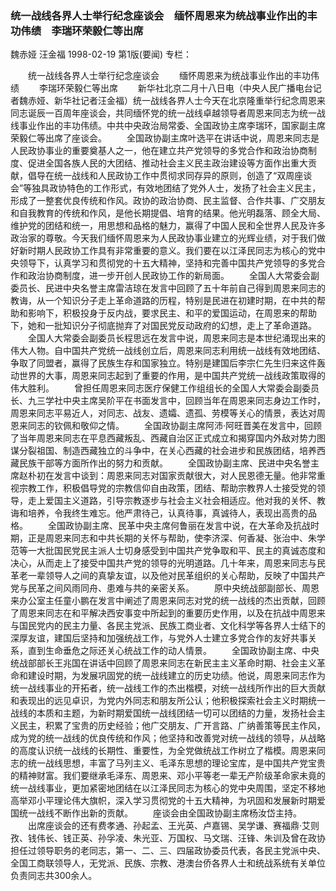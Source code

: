 ### 统一战线各界人士举行纪念座谈会　缅怀周恩来为统战事业作出的丰功伟绩　李瑞环荣毅仁等出席
魏赤娅  汪金福
1998-02-19
第1版(要闻)
专栏：

　　统一战线各界人士举行纪念座谈会
　　缅怀周恩来为统战事业作出的丰功伟绩
　　李瑞环荣毅仁等出席
　　新华社北京二月十八日电（中央人民广播电台记者魏赤娅、新华社记者汪金福）统一战线各界人士今天在北京隆重举行纪念周恩来同志诞辰一百周年座谈会，共同缅怀党的统一战线卓越领导者周恩来同志为统一战线事业作出的丰功伟绩。中共中央政治局常委、全国政协主席李瑞环，国家副主席荣毅仁等出席了座谈会。
　　全国政协副主席叶选平在讲话中说，周恩来同志是人民政协事业的重要奠基人之一，他在建立共产党领导的多党合作和政治协商制度、促进全国各族人民的大团结、推动社会主义民主政治建设等方面作出重大贡献，倡导在统一战线和人民政协工作中贯彻求同存异的原则，创造了“双周座谈会”等独具政协特色的工作形式，有效地团结了党外人士，发扬了社会主义民主，形成了一整套优良传统和作风。政协的政治协商、民主监督、合作共事、广交朋友和自我教育的传统和作风，是他长期提倡、培育的结果。他光明磊落、顾全大局、维护党的团结和统一，用思想和品格的魅力，赢得了中国人民和全世界人民及许多政治家的尊敬。今天我们缅怀周恩来为人民政协事业建立的光辉业绩，对于我们做好新时期人民政协工作具有非常重要的意义。我们要在以江泽民同志为核心的党中央领导下，认真学习和贯彻党的十五大精神，坚持和完善中国共产党领导的多党合作和政治协商制度，进一步开创人民政协工作的新局面。
　　全国人大常委会副委员长、民进中央名誉主席雷洁琼在发言中回顾了五十年前自己得到周恩来同志的教诲，从一个知识分子走上革命道路的历程，特别是民进在初建时期，在中共的帮助和影响下，积极投身于反内战，要求民主、和平的爱国运动，在周恩来的帮助下，她和一批知识分子彻底抛弃了对国民党反动政府的幻想，走上了革命道路。
　　全国人大常委会副委员长程思远在发言中说，周恩来同志是本世纪涌现出来的伟大人物。自中国共产党统一战线创立后，周恩来同志利用统一战线有效地团结、争取了同盟者，赢得了民族生存和国家独立。特别是建国后李宗仁先生归来这件轰动世界的大事，周恩来同志起到了重要的作用，是中国共产党统一战线政策取得的伟大胜利。
　　曾担任周恩来同志医疗保健工作组组长的全国人大常委会副委员长、九三学社中央主席吴阶平在书面发言中，回顾当年在周恩来同志身边工作时，周恩来同志平易近人，对同志、战友、遗孀、遗孤、劳模等关心的情景，表达对周恩来同志的钦佩和敬仰之情。
　　全国政协副主席阿沛·阿旺晋美在发言中，回顾了当年周恩来同志在平息西藏叛乱、西藏自治区正式成立和揭穿国内外敌对势力图谋分裂祖国、制造西藏独立的斗争中，在关心西藏的社会进步和民族团结，培养西藏民族干部等方面所作出的努力和贡献。
　　全国政协副主席、民进中央名誉主席赵朴初在发言中谈到：周恩来同志对国家贡献很大，对人民恩德无量。他非常重视宗教工作，积极倡导党的宗教信仰自由政策，团结、帮助宗教界人士接受党的领导，走上爱国主义道路，引导宗教逐步与社会主义社会相适应。他对我的关怀、教诲和培养，令我终生难忘。他严肃待己，认真待事，真诚待人，表现出高贵的品格。
　　全国政协副主席、民革中央主席何鲁丽在发言中说，在大革命及抗战时期，正是周恩来同志和中共长期的关怀与帮助，使李济深、何香凝、张治中、朱学范等一大批国民党民主派人士切身感受到中国共产党争取和平、民主的真诚态度和决心，从而走上了接受中国共产党的领导的光明道路。几十年来，周恩来同志与民革老一辈领导人之间的真挚友谊，以及他对民革组织的关心帮助，反映了中国共产党与民革之间风雨同舟、患难与共的亲密关系。
　　原中央统战部副部长、周恩来办公室主任童小鹏在发言中阐述了周恩来同志对党的统一战线的杰出贡献，回顾了周恩来同志在和平解决西安事变中所起到的重要历史作用，以及在抗战中周恩来与国民党内的民主力量、各民主党派、民族工商业者、文化科学等各界人士结下的深厚友谊，建国后坚持和加强统战工作，与党外人士建立多党合作的友好共事关系，直到生命垂危之际还关心统战工作的动人情景。
　　全国政协副主席、中央统战部部长王兆国在讲话中回顾了周恩来同志在新民主主义革命时期、社会主义革命和建设时期，为发展巩固党的统一战线建立的历史功绩。他说，周恩来同志作为统一战线事业的开拓者，统一战线工作的杰出楷模，对统一战线所作出的巨大贡献和表现出的远见卓识，为党内外同志和朋友所公认；他积极探索社会主义时期统一战线的本质和主题，为新时期爱国统一战线团结一切可以团结的力量，发扬社会主义民主，积累了宝贵的历史经验；他广交朋友、广开言路、广纳善策等民主作风，成为党的统一战线的优良传统和作风；他坚持和改善党对统一战线的领导，从战略的高度认识统一战线的长期性、重要性，为全党做统战工作树立了楷模。周恩来同志的统一战线思想，丰富了马列主义、毛泽东思想的理论宝库，是中国共产党宝贵的精神财富。我们要继承毛泽东、周恩来、邓小平等老一辈无产阶级革命家未竟的统一战线事业，更加紧密地团结在以江泽民同志为核心的党中央周围，坚定不移地高举邓小平理论伟大旗帜，深入学习贯彻党的十五大精神，为巩固和发展新时期爱国统一战线不断作出新的贡献。
　　座谈会由全国政协副主席杨汝岱主持。
　　出席座谈会的还有费孝通、孙起孟、王光英、卢嘉锡、吴学谦、赛福鼎·艾则孜、钱伟长、钱正英、孙孚凌、朱光亚、万国权、马文瑞、汪锋、朱训及曾在政协担任过领导职务的老同志，第一、二、三、四届政协委员代表，各民主党派中央、全国工商联领导人，无党派、民族、宗教、港澳台侨各界人士和统战系统有关单位负责同志共300余人。
